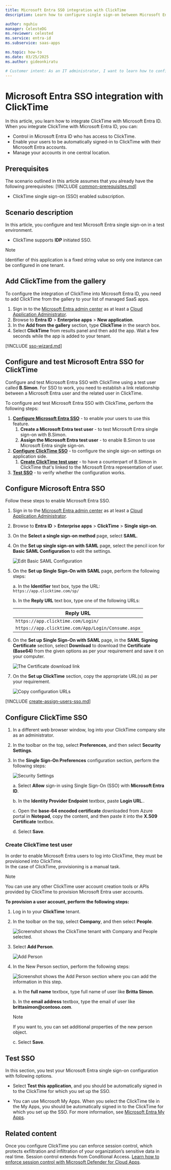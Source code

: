 ```yaml
---
title: Microsoft Entra SSO integration with ClickTime
description: Learn how to configure single sign-on between Microsoft Entra ID and ClickTime.

author: nguhiu
manager: CelesteDG
ms.reviewer: celested
ms.service: entra-id
ms.subservice: saas-apps

ms.topic: how-to
ms.date: 03/25/2025
ms.author: gideonkiratu

# Customer intent: As an IT administrator, I want to learn how to configure single sign-on between Microsoft Entra ID and ClickTime so that I can control who has access to ClickTime, enable automatic sign-in with Microsoft Entra accounts, and manage my accounts in one central location.
---
```

# Microsoft Entra SSO integration with ClickTime

In this article,  you learn how to integrate ClickTime with Microsoft Entra ID. When you integrate ClickTime with Microsoft Entra ID, you can:

* Control in Microsoft Entra ID who has access to ClickTime.
* Enable your users to be automatically signed-in to ClickTime with their Microsoft Entra accounts.
* Manage your accounts in one central location.

## Prerequisites

The scenario outlined in this article assumes that you already have the following prerequisites:
[!INCLUDE [common-prerequisites.md](~/identity/saas-apps/includes/common-prerequisites.md)]
* ClickTime single sign-on (SSO) enabled subscription.

## Scenario description

In this article,  you configure and test Microsoft Entra single sign-on in a test environment.

* ClickTime supports **IDP** initiated SSO.

> [!NOTE]
> Identifier of this application is a fixed string value so only one instance can be configured in one tenant.

## Add ClickTime from the gallery

To configure the integration of ClickTime into Microsoft Entra ID, you need to add ClickTime from the gallery to your list of managed SaaS apps.

1. Sign in to the [Microsoft Entra admin center](https://entra.microsoft.com) as at least a [Cloud Application Administrator](~/identity/role-based-access-control/permissions-reference.md#cloud-application-administrator).
1. Browse to **Entra ID** > **Enterprise apps** > **New application**.
1. In the **Add from the gallery** section, type **ClickTime** in the search box.
1. Select **ClickTime** from results panel and then add the app. Wait a few seconds while the app is added to your tenant.

 [!INCLUDE [sso-wizard.md](~/identity/saas-apps/includes/sso-wizard.md)]

<a name='configure-and-test-azure-ad-sso-for-clicktime'></a>

## Configure and test Microsoft Entra SSO for ClickTime

Configure and test Microsoft Entra SSO with ClickTime using a test user called **B.Simon**. For SSO to work, you need to establish a link relationship between a Microsoft Entra user and the related user in ClickTime.

To configure and test Microsoft Entra SSO with ClickTime, perform the following steps:

1. **[Configure Microsoft Entra SSO](#configure-azure-ad-sso)** - to enable your users to use this feature.
    1. **Create a Microsoft Entra test user** - to test Microsoft Entra single sign-on with B.Simon.
    1. **Assign the Microsoft Entra test user** - to enable B.Simon to use Microsoft Entra single sign-on.
1. **[Configure ClickTime SSO](#configure-clicktime-sso)** - to configure the single sign-on settings on application side.
    1. **[Create ClickTime test user](#create-clicktime-test-user)** - to have a counterpart of B.Simon in ClickTime that's linked to the Microsoft Entra representation of user.
1. **[Test SSO](#test-sso)** - to verify whether the configuration works.

<a name='configure-azure-ad-sso'></a>

## Configure Microsoft Entra SSO

Follow these steps to enable Microsoft Entra SSO.

1. Sign in to the [Microsoft Entra admin center](https://entra.microsoft.com) as at least a [Cloud Application Administrator](~/identity/role-based-access-control/permissions-reference.md#cloud-application-administrator).
1. Browse to **Entra ID** > **Enterprise apps** > **ClickTime** > **Single sign-on**.
1. On the **Select a single sign-on method** page, select **SAML**.
1. On the **Set up single sign-on with SAML** page, select the pencil icon for **Basic SAML Configuration** to edit the settings.

   ![Edit Basic SAML Configuration](common/edit-urls.png)

1. On the **Set up Single Sign-On with SAML** page, perform the following steps:

    a. In the **Identifier** text box, type the URL:
    `https://app.clicktime.com/sp/`

    b. In the **Reply URL** text box, type one of the following URLs:

    | **Reply URL** |
    |----|
    | `https://app.clicktime.com/Login/` |
    | `https://app.clicktime.com/App/Login/Consume.aspx` |

4. On the **Set up Single Sign-On with SAML** page, in the **SAML Signing Certificate** section, select **Download** to download the **Certificate (Base64)** from the given options as per your requirement and save it on your computer.

    ![The Certificate download link](common/certificatebase64.png)

1. On the **Set up ClickTime** section, copy the appropriate URL(s) as per your requirement.

    ![Copy configuration URLs](common/copy-configuration-urls.png)

<a name='create-an-azure-ad-test-user'></a>

[!INCLUDE [create-assign-users-sso.md](~/identity/saas-apps/includes/create-assign-users-sso.md)]

## Configure ClickTime SSO

1. In a different web browser window, log into your ClickTime company site as an administrator.

1. In the toolbar on the top, select **Preferences**, and then select **Security Settings**.

1. In the **Single Sign-On Preferences** configuration section, perform the following steps:

    ![Security Settings](./media/clicktime-tutorial/toolbar.png "Security Settings")

    a.  Select **Allow** sign-in using Single Sign-On (SSO) with **Microsoft Entra ID**.

    b. In the **Identity Provider Endpoint** textbox, paste **Login URL**..

    c.  Open the **base-64 encoded certificate** downloaded from Azure portal in **Notepad**, copy the content, and then paste it into the **X.509 Certificate** textbox.

    d.  Select **Save**.

### Create ClickTime test user

In order to enable Microsoft Entra users to log into ClickTime, they must be provisioned into ClickTime.  
In the case of ClickTime, provisioning is a manual task.

> [!NOTE]
> You can use any other ClickTime user account creation tools or APIs provided by ClickTime to provision Microsoft Entra user accounts.

**To provision a user account, perform the following steps:**

1. Log in to your **ClickTime** tenant.

1. In the toolbar on the top, select **Company**, and then select **People**.

    ![Screenshot shows the ClickTime tenant with Company and People selected.](./media/clicktime-tutorial/account.png "People")

1. Select **Add Person**.

    ![Add Person](./media/clicktime-tutorial/company.png "Add Person")

1. In the New Person section, perform the following steps:

    ![Screenshot shows the Add Person section where you can add the information in this step.](./media/clicktime-tutorial/information.png "New Person")

    a.  In the **full name** textbox, type full name of user like **Britta Simon**. 

    b.  In the **email address** textbox, type the email of user like **brittasimon\@contoso.com**.

    > [!NOTE]
    > If you want to, you can set additional properties of the new person object.

    c.  Select **Save**.

## Test SSO

In this section, you test your Microsoft Entra single sign-on configuration with following options.

* Select **Test this application**, and you should be automatically signed in to the ClickTime for which you set up the SSO.

* You can use Microsoft My Apps. When you select the ClickTime tile in the My Apps, you should be automatically signed in to the ClickTime for which you set up the SSO. For more information, see [Microsoft Entra My Apps](/azure/active-directory/manage-apps/end-user-experiences#azure-ad-my-apps).

## Related content

Once you configure ClickTime you can enforce session control, which protects exfiltration and infiltration of your organization’s sensitive data in real time. Session control extends from Conditional Access. [Learn how to enforce session control with Microsoft Defender for Cloud Apps](/cloud-app-security/proxy-deployment-aad).
